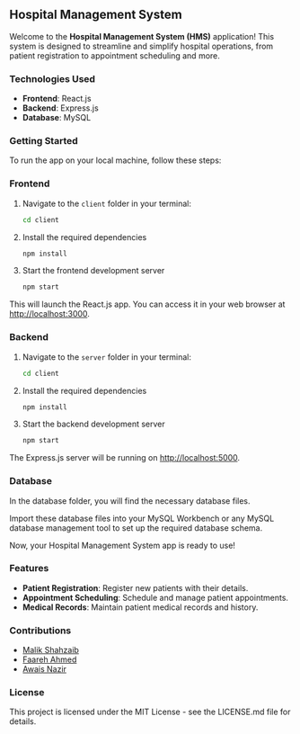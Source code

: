 ## Hospital Management System

Welcome to the **Hospital Management System (HMS)** application! This system is designed to streamline and simplify hospital operations, from patient registration to appointment scheduling and more.

### Technologies Used

- **Frontend**: React.js
- **Backend**: Express.js
- **Database**: MySQL

### Getting Started

To run the app on your local machine, follow these steps:

### Frontend

1. Navigate to the `client` folder in your terminal:
   ```bash
   cd client
2. Install the required dependencies
   ```bash
   npm install
3. Start the frontend development server
   ```bash
   npm start
This will launch the React.js app. You can access it in your web browser at [http://localhost:3000](http://localhost:3000).


### Backend

1. Navigate to the `server` folder in your terminal:
   ```bash
   cd client
2. Install the required dependencies
   ```bash
   npm install
3. Start the backend development server
   ```bash
   npm start
The Express.js server will be running on [http://localhost:5000](http://localhost:5000).

### Database

In the database folder, you will find the necessary database files.

Import these database files into your MySQL Workbench or any MySQL database management tool to set up the required database schema.

Now, your Hospital Management System app is ready to use!

### Features

- **Patient Registration**: Register new patients with their details.
- **Appointment Scheduling**: Schedule and manage patient appointments.
- **Medical Records**: Maintain patient medical records and history.

### Contributions

- [Malik Shahzaib](https://github.com/malikshahzaib7238)
- [Faareh Ahmed](https://github.com/faareh-Ahmed)
- [Awais Nazir](https://github.com/awais)

### License

This project is licensed under the MIT License - see the LICENSE.md file for details.
